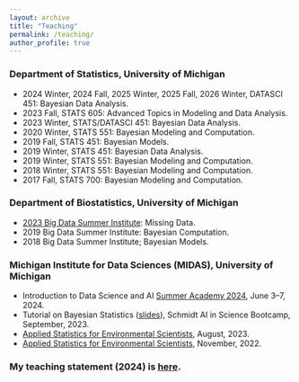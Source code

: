```yaml
---
layout: archive
title: "Teaching"
permalink: /teaching/
author_profile: true
---
```


### Department of Statistics, University of Michigan

* 2024 Winter, 2024 Fall, 2025 Winter, 2025 Fall, 2026 Winter,
  DATASCI 451: Bayesian Data Analysis.  
* 2023 Fall, STATS 605: Advanced Topics in Modeling and Data Analysis.  
* 2023 Winter, STATS/DATASCI 451: Bayesian Data Analysis.
* 2020 Winter, STATS 551: Bayesian Modeling and Computation.
* 2019 Fall, STATS 451: Bayesian Models.
* 2019 Winter, STATS 451: Bayesian Data Analysis.
* 2019 Winter, STATS 551: Bayesian Modeling and Computation.
* 2018 Winter, STATS 551: Bayesian Modeling and Computation.
* 2017 Fall, STATS 700: Bayesian Modeling and Computation.

### Department of Biostatistics, University of Michigan

* [2023 Big Data Summer Institute](https://sph.umich.edu/bdsi/): Missing Data.
* 2019 Big Data Summer Institute: Bayesian Computation.
* 2018 Big Data Summer Institute; Bayesian Models.

### Michigan Institute for Data Sciences (MIDAS), University of Michigan

* Introduction to Data Science and AI [Summer Academy 2024](https://midas.umich.edu/workshops/intro-ds-summer-academy-24/), June 3–7, 2024.
* Tutorial on Bayesian Statistics ([slides](https://drive.google.com/file/d/1NW-qLSknaJVlttj7s0sf482C2a4TkWAe/view?usp=drive_link)), Schmidt AI in Science Bootcamp, September, 2023.
* [Applied Statistics for Environmental Scientists](https://midas.umich.edu/midas-training-program-for-environmental-scientists/), August, 2023.
* [Applied Statistics for Environmental Scientists](https://midas.umich.edu/workshops/environmental-academy-2023/), November, 2022.

### My teaching statement (2024) is [here](https://drive.google.com/file/d/11ZrQq9ymmlF2a9nNIoM6HfOmNXkm6t6O/view?usp=drive_link).
